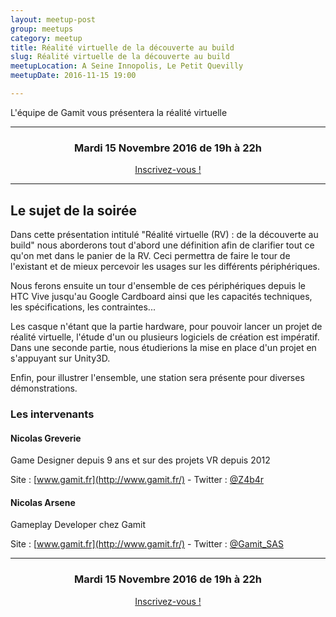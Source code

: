 ```yaml
---
layout: meetup-post
group: meetups
category: meetup
title: Réalité virtuelle de la découverte au build
slug: Réalité virtuelle de la découverte au build
meetupLocation: A Seine Innopolis, Le Petit Quevilly
meetupDate: 2016-11-15 19:00

---
```


L'équipe de Gamit vous présentera la réalité virtuelle

----

<div style="text-align: center;">
  <h3>Mardi 15 Novembre 2016 de 19h à 22h</h3> 
  <p>
    <a class="button" target="_blank"
    href="https://www.eventbrite.fr/e/billets-realite-virtuelle-de-la-decouverte-au-build-29203971866">
      Inscrivez-vous !
    </a>
  </p>
</div>

----

## Le sujet de la soirée

Dans cette présentation intitulé "Réalité virtuelle (RV) : de la découverte au build" nous aborderons tout d'abord une définition afin de clarifier tout ce qu'on met dans le panier de la RV. Ceci permettra de faire le tour de l'existant et de mieux percevoir les usages sur les différents périphériques.

Nous ferons ensuite un tour d'ensemble de ces périphériques depuis le HTC Vive jusqu'au Google Cardboard ainsi que les capacités techniques, les spécifications, les contraintes...

Les casque n'étant que la partie hardware, pour pouvoir lancer un projet de réalité virtuelle, l'étude d'un ou plusieurs logiciels de création est impératif.
Dans une seconde partie, nous étudierions la mise en place d'un projet en s'appuyant sur Unity3D.

Enfin, pour illustrer l'ensemble, une station sera présente pour diverses démonstrations. 

### Les intervenants

#### Nicolas Greverie

Game Designer depuis 9 ans et sur des projets VR depuis 2012

Site : [www.gamit.fr](http://www.gamit.fr/) - Twitter : [@Z4b4r](https://twitter.com/Z4b4r)

#### Nicolas Arsene

Gameplay Developer chez Gamit

Site : [www.gamit.fr](http://www.gamit.fr/) - Twitter : [@Gamit_SAS](https://twitter.com/Gamit_SAS)



----

<div style="text-align: center;">
  <h3>Mardi 15 Novembre 2016 de 19h à 22h</h3> 
  <p>
    <a class="button" target="_blank"
    href="https://www.eventbrite.fr/e/billets-realite-virtuelle-de-la-decouverte-au-build-29203971866">
      Inscrivez-vous !
    </a>
  </p>
</div>
